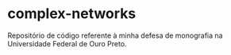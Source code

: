 # complex-networks
Repositório de código referente à minha defesa de monografia na Universidade Federal de Ouro Preto.
